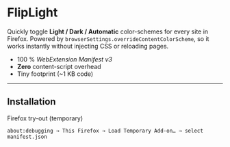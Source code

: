 # FlipLight

Quickly toggle **Light / Dark / Automatic** color-schemes for every site in Firefox.
Powered by `browserSettings.overrideContentColorScheme`, so it works instantly without injecting CSS or reloading pages.

- 100 % _WebExtension Manifest v3_
- **Zero** content-script overhead
- Tiny footprint (~1 KB code)


---

## Installation

Firefox try-out (temporary)

```text
about:debugging → This Firefox → Load Temporary Add-on… → select manifest.json
